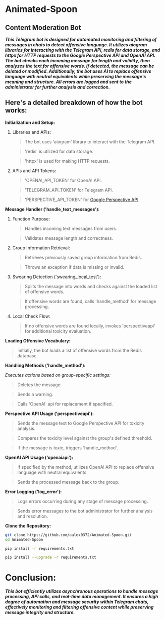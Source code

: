 # Animated-Spoon

## Content Moderation Bot 

___This Telegram bot is designed for automated monitoring and filtering of messages in chats to detect offensive language. It utilizes aiogram libraries for interacting with the Telegram API, redis for data storage, and httpx for HTTP requests to the Google Perspective API and OpenAI API. The bot checks each incoming message for length and validity, then analyzes the text for offensive words. If detected, the message can be deleted or modified. Additionally, the bot uses AI to replace offensive language with neutral equivalents while preserving the message's meaning and structure. All errors are logged and sent to the administrator for further analysis and correction.___


## Here's a detailed breakdown of how the bot works:

__Initialization and Setup:__
1. Libraries and APIs:
    >The bot uses 'aiogram' library to interact with the Telegram API.
    
    > 'redis' is utilized for data storage.

    > 'httpx' is used for making HTTP requests.

2. APIs and API Tokens:
    > 'OPENAI_API_TOKEN' for OpenAI API.
    
    > 'TELEGRAM_API_TOKEN' for Telegram API.

    > 'PERSPECTIVE_API_TOKEN' for [Google Perspective API](https://www.perspectiveapi.com).

__Message Handler ('handle_text_messages'):__
1. Function Purpose:
    >Handles incoming text messages from users.

    >Validates message length and correctness.

2. Group Information Retrieval:
    >Retrieves previously saved group information from Redis.

    >Throws an exception if data is missing or invalid.

3. Swearing Detection ('swearing_local_test'):
    >Splits the message into words and checks against the loaded list of offensive words.

    >If offensive words are found, calls 'handle_method' for message processing.

4. Local Check Flow:
    >If no offensive words are found locally, invokes 'perspectiveapi' for additional toxicity evaluation.

__Loading Offensive Vocabulary:__
> Initially, the bot loads a list of offensive words from the Redis database.

__Handling Methods ('handle_method'):__

_Executes actions based on group-specific settings:_
>Deletes the message.

>Sends a warning.

>Calls 'OpenAI' api for replacement if specified.

__Perspective API Usage ('perspectiveapi'):__
>Sends the message text to Google Perspective API for toxicity analysis.

>Compares the toxicity level against the group's defined threshold.

>If the message is toxic, triggers 'handle_method'.

__OpenAI API Usage ('openaiapi'):__
>If specified by the method, utilizes OpenAI API to replace offensive language with neutral equivalents.

>Sends the processed message back to the group.


__Error Logging ('log_error'):__
>Logs errors occurring during any stage of message processing.

>Sends error messages to the bot administrator for further analysis and resolution.



__Clone the Repository:__

```bash
git clone https://github.com/aalex0372/Animated-Spoon.git
cd Animated-Spoon
```
```bash
pip install -r requirements.txt
```
```bash
pip install --upgrade -r requirements.txt
```


# Conclusion:
___This bot efficiently utilizes asynchronous operations to handle message processing, API calls, and real-time data management. It ensures a high degree of automation and message security within Telegram chats, effectively monitoring and filtering offensive content while preserving message integrity and structure.___
